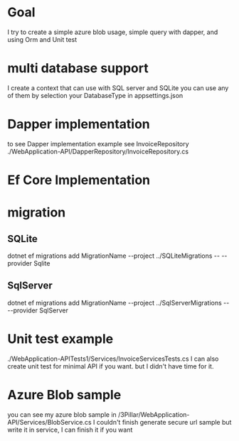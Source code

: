 ﻿# Goal
I try to create a simple azure blob usage, simple query with dapper,  and using Orm and Unit test
# multi database support
I create a context that can use with SQL server and SQLite you can use any of them by selection your DatabaseType in appsettings.json

# Dapper implementation 
to see Dapper implementation example see InvoiceRepository ./WebApplication-API/DapperRepository/InvoiceRepository.cs

# Ef Core Implementation
# migration
## SQLite
dotnet ef migrations add MigrationName --project ../SQLiteMigrations -- --provider Sqlite
## SqlServer
dotnet ef migrations add MigrationName --project ../SqlServerMigrations -- --provider SqlServer

# Unit test example
./WebApplication-APITests1/Services/InvoiceServicesTests.cs
I can also create unit test for minimal API if you want. but I didn't have time for it.
# Azure Blob sample
you can see my azure blob sample in /3Pillar/WebApplication-API/Services/BlobService.cs
I couldn't finish generate secure url sample but write it in service, I can finish it if you want
